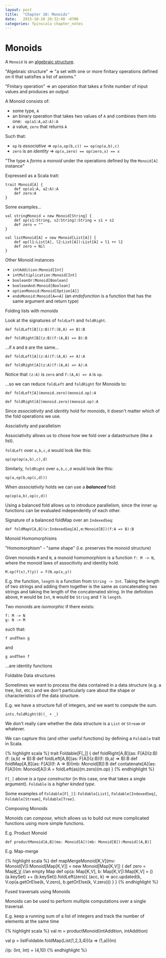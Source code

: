 ```yaml
---
layout: post
title:  "Chapter 10: Monoids"
date:   2015-10-28 20:32:40 -0700
categories: fpinscala chapter_notes
---
```

# Monoids

A `Monoid` is an [algebraic structure](https://en.wikipedia.org/wiki/Algebraic_structure).

"Algebraic structure" => "a set with one or more finitary operations defined on it that satisfies a list of axioms."

"Finitary operation" => an operation that takes a finite number of input values and produces an output

A Monoid consists of:

- some type, `A`
- an binary operation that takes two values of `A` and combines them into one:
       ` op(a1:A,a2:A):A`
- a value, `zero` that returns `A`

Such that:

- `op` is *associative* => `op(a,op(b,c)) == op(op(a,b),c)`
- `zero` is an *identity* => `op(x,zero) == op(zero,x) == x`

"The type `A` _forms_ a _monoid_ under the operations defined by the `Monoid[A]` instance"

Expressed as a Scala trait:

    trait Monoid[A] {
        def op(a1:A, a2:A):A
        def zero:A
    }

Some examples...

    val stringMonoid = new Monoid[String] {
        def op(s1:String, s2:String):String = s1 + s2
        def zero = ""
    }

    val listMonoid[A] = new Monoid[List[A]] {
        def op(l1:List[A], l2:List[A]):List[A] = l1 ++ l2
        def zero = Nil
    }

Other Monoid instances

- `intAddition:Monoid[Int]`
- `intMultiplication:Monoid[Int]`
- `booleanOr:Monoid[Boolean]`
- `booleanAnd:Monoid[Boolean]`
- `optionMonoid:Monoid[Option[A]]`
- `endoMonoid:Monoid[A=>A]` (an _endofunction_ is a function that has the same argument and return type)

Folding lists with monoids

Look at the signatures of `foldLeft` and `foldRight`.

    def foldLeft[B](z:B)(f:(B,A) => B):B

    def foldRight[B](z:B)(f:(A,B) => B):B

…if `A` and `B` are the same…

    def foldLeft[A](z:A)(f:(A,A) => A):A

    def foldRight[A](z:A)(f:(A,A) => A):A

Notice that `(z:A)` is `zero` and `f:(A,A) => A` is `op`.

…so we can reduce `foldLeft` and `foldRight` for Monoids to:

    def foldLeft[A](monoid.zero)(monoid.op):A

    def foldRight[A](monoid.zero)(monoid.op):A

Since _associativity_ and _identity_ hold for monoids, it doesn't matter which of the fold operations we use.

Assciativity and parallelism

Associativity allows us to chose how we fold over a datastructure (like a list).

`foldLeft` over `a,b,c,d`  would look like this:

    op(op(op(a,b),c),d)

Similarly, `foldRight` over `a,b,c,d` would look like this:

    op(a,op(b,op(c,d)))

When _associativity_ holds we can use a _**balanced**_ fold:

    op(op(a,b),op(c,d))

Using a balanced fold allows us to introduce parallelism, since the inner `op` functions can be evaluated independently of each other.

Signature of a balanced foldMap over an `IndexedSeq`:

    def foldMapV[A,B](v:IndexedSeq[A],m:Monoid[B])(f:A => B):B

Monoid Homomorphisms

"Homomorphism" - "same shape" (i.e. preserves the monoid structure)

Given monoids `M` and `N`, a monoid homomorphism is a function `f: M -> N`, where the monoid laws of associtivity and identity hold.

    M.op(f(x),f(y)) = f(N.op(x,y))

E.g. the function, `length` is a function from `String -> Int`. Taking the length of two strings and adding them together is the same as concatenating two strings and taking the length of the concatenated string. In the definition above, `M` would be `Int`, `N` would be `String` and `f` is `length`.

Two monoids are *isomorphic* if there exists:

    f: M -> N
    g: N -> M

such that:

    f andThen g

and

    g andThen f

...are identity functions

Foldable Data structures

Sometimes we want to process the data contained in a data structure (e.g. a tree, list, etc.) and we don't particularly care about the shape or characteristics of the data structure.

E.g. we have a structure full of integers, and we want to compute the sum.

    ints.foldRight(0)(_ + _)

We don't really care whether the data structure is a `List` or `Stream` or whatever.

We can capture this (and other useful functions) by defining a `Foldable` trait in Scala.

{% highlight scala %}
trait Foldable[F[_]] {
  def foldRight[A,B](as: F[A])(z:B)(f: (a,b) => B):B
  def foldLeft[A,B](as: F[A])(z:B)(f: (b,a) => B):B
  def foldMap[A,B](as: F[A])(f: A => B)(mb: Monoid[B]):B
  def contatenate[A](as: F[A])(m: Monoid[A]):A =
    foldLeft(as)(m.zero)(m.op)
}
{% endhighlight %}

`F[_]` above is a *type constructor* (in this case, one that takes a single argument). `Foldable` is a *higher kinded type*.

Some examples  of `Foldable[F[_]]`: `Foldable[List]`, `Foldable[IndexedSeq]`, `Foldable[Stream]`, `Foldable[Tree]`.

Composing Monoids

Monoids can *compose*, which allows us to build out more complicated functions using more simple functions.

E.g. Product Monoid

    def productMonoid[A,B](ma: Monoid[A])(mb: Monoid[B]):Monoid[(A,B)]

E.g. Map-merge

{% highlight scala %}
def mapMergeMonoid[K,V](mv: Monoid[V]):Monoid[Map[K,V]] =
  new Monoid[Map[K,V]] {
    def zero = Map[K,V]() //an empty Map
    def op(a: Map[K,V], b: Map[K,V]):Map[K,V] =
      ()(a.keySet) ++ (b.keySet)).foldLeft(zero){ (acc, k) =>
        acc.updated(k, V.op(a.getOrElse(k, V.zero),
                            b.getOrElse(k, V.zero)))
      }
  }
{% endhighlight %}

Fused traversals using Monoids

Monoids can be used to perform multiple computations over a single traversal.

E.g. keep a running sum of a list of integers and track the number of elements at the same time

{% highlight scala %}
val m = productMonoid(intAddition, intAddition)

val p = listFoldable.foldMap(List(1,2,3,4))(a => (1,a))(m)

//p: (Int, Int) = (4,10)
{% endhighlight %}
